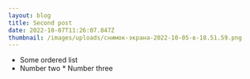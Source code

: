 ```yaml
---
layout: blog
title: Second post
date: 2022-10-07T11:26:07.847Z
thumbnail: /images/uploads/снимок-экрана-2022-10-05-в-18.51.59.png
---
```

* S﻿ome ordered list
* N﻿umber two
*﻿ Number three
